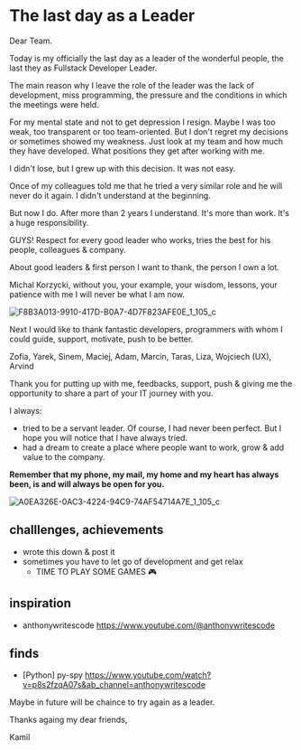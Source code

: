 # The last day as a Leader

Dear Team.

Today is my officially the last day as a leader of the wonderful people, the last they as Fullstack Developer Leader.

The main reason why I leave the role of the leader was the lack of development, miss programming, the pressure and the conditions in which the meetings were held. 

For my mental state and not to get depression I resign. 
Maybe I was too weak, too transparent or too team-oriented. But I don't regret my decisions or sometimes showed my weakness.
Just look at my team and how much they have developed. What positions they get after working with me.

I didn't lose, but I grew up with this decision. It was not easy.

Once of my colleagues told me that he tried a very similar role and he will never do it again. 
I didn't understand at the beginning. 

But now I do. After more than 2 years I understand. It's more than work. It's a huge responsibility.

GUYS! Respect for every good leader who works, tries the best for his people, colleagues & company.

About good leaders & first person I want to thank, the person I own a lot.


Michal Korzycki, without you, your example, your wisdom, lessons, your patience with me I will never be what I am now.

![F8B3A013-9910-417D-B0A7-4D7F823AFE0E_1_105_c](https://github.com/KuligKamil/kuligkamil.github.io/assets/13277748/82289703-d5f2-4e9f-8673-2250d8a57a70)


Next I would like to thank fantastic developers, programmers with whom I could guide, support, motivate, push to be better.

Zofia, Yarek, Sinem, Maciej, Adam, Marcin, Taras, Liza, Wojciech (UX), Arvind

Thank you for putting up with me, feedbacks, support, push & giving me the opportunity to share a part of your IT journey with you.

I always:
* tried to be a servant leader. Of course, I had never been perfect. But I hope you will notice that I have always tried.
* had a dream to create a place where people want to work, grow & add value to the company.


**Remember that my phone, my mail, my home and my heart has always been, is and will always be open for you.**

![A0EA326E-0AC3-4224-94C9-74AF54714A7E_1_105_c](https://github.com/KuligKamil/kuligkamil.github.io/assets/13277748/f003752a-ce3c-4765-8d6b-4abe9d796778)

## challlenges, achievements
* wrote this down & post it
* sometimes you have to let go of development and get relax
  * TIME TO PLAY SOME GAMES 🎮

## inspiration
* anthonywritescode https://www.youtube.com/@anthonywritescode

## finds
* [Python] py-spy https://www.youtube.com/watch?v=p8s2fzqA07s&ab_channel=anthonywritescode

Maybe in future will be chaince to try again as a leader.

Thanks againg my dear friends,

Kamil
